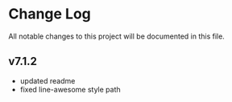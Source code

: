 # Change Log
All notable changes to this project will be documented in this file.

## v7.1.2
- updated readme
- fixed line-awesome style path
